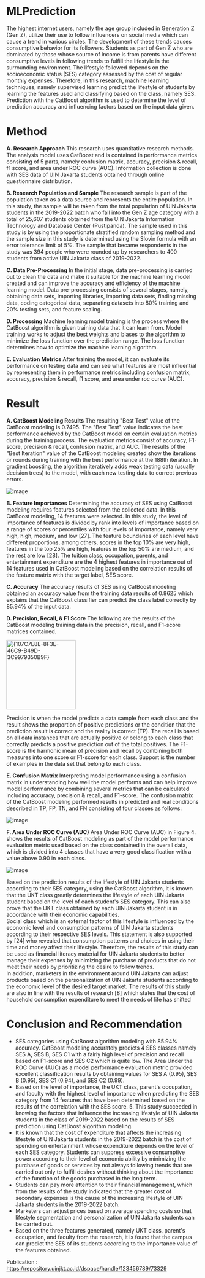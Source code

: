# MLPrediction
The highest internet users, namely the age group included in Generation Z (Gen Z), utilize their use to follow influencers on social media which can cause a trend in various circles. The development of these trends causes consumptive behavior for its followers. Students as part of Gen Z who are dominated by those whose source of income is from parents have different consumptive levels in following trends to fulfill the lifestyle in the surrounding environment. The lifestyle followed depends on the socioeconomic status (SES) category assessed by the cost of regular monthly expenses. Therefore, in this research, machine learning techniques, namely supervised learning predict the lifestyle of students by learning the features used and classifying based on the class, namely SES. Prediction with the CatBoost algorithm is used to determine the level of prediction accuracy and influencing factors based on the input data given.

# **Method**
**A.	Research Approach**
This research uses quantitative research methods. The analysis model uses CatBoost and is contained in performance metrics consisting of 5 parts, namely confusion matrix, accuracy, precision & recall, f1 score, and area under ROC curve (AUC). Information collection is done with SES data of UIN Jakarta students obtained through online questionnaire distribution.  

**B.	Research Population and Sample**
The research sample is part of the population taken as a data source and represents the entire population. In this study, the sample will be taken from the total population of UIN Jakarta students in the 2019-2022 batch who fall into the Gen Z age category with a total of 25,607 students obtained from the UIN Jakarta Information Technology and Database Center (Pustipanda). The sample used in this study is by using the proportionate stratified random sampling method and the sample size in this study is determined using the Slovin formula with an error tolerance limit of 5%. The sample that became respondents in the study was 394 people who were rounded up by researchers to 400 students from active UIN Jakarta class of 2019-2022.  

**C.	Data Pre-Processing**
In the initial stage, data pre-processing is carried out to clean the data and make it suitable for the machine learning model created and can improve the accuracy and efficiency of the machine learning model. Data pre-processing consists of several stages, namely, obtaining data sets, importing libraries, importing data sets, finding missing data, coding categorical data, separating datasets into 80% training and 20% testing sets, and feature scaling.

**D.	Processing**
Machine learning model training is the process where the CatBoost algorithm is given training data that it can learn from. Model training works to adjust the best weights and biases to the algorithm to minimize the loss function over the prediction range. The loss function determines how to optimize the machine learning algorithm. 

**E.	Evaluation Metrics**
After training the model, it can evaluate its performance on testing data and can see what features are most influential by representing them in performance metrics including confusion matrix, accuracy, precision & recall, f1 score, and area under roc curve (AUC).  

# **Result**
**A.	CatBoost Modeling Results**
  The resulting "Best Test" value of the CatBoost modeling is 0.7495. The "Best Test" value indicates the best performance achieved by the CatBoost model on certain evaluation metrics during the training process. The evaluation metrics consist of accuracy, F1-score, precision & recall, confusion matrix, and AUC. 
The results of the "Best Iteration" value of the CatBoost modeling created show the iterations or rounds during training with the best performance at the 188th iteration. In gradient boosting, the algorithm iteratively adds weak testing data (usually decision trees) to the model, with each new testing data to correct previous errors.  
 
![image](https://github.com/user-attachments/assets/fafec1dd-3d3a-4642-b42f-2488ed10f007)

**B.	Feature Importances**
Determining the accuracy of SES using CatBoost modeling requires features selected from the collected data. In this CatBoost modeling, 14 features were selected.   In this study, the level of importance of features is divided by rank into levels of importance based on a range of scores or percentiles with four levels of importance, namely very high, high, medium, and low [27]. The feature boundaries of each level have different proportions, among others, scores in the top 10% are very high, features in the top 25% are high, features in the top 50% are medium, and the rest are low [28]. The tuition class, occupation, parents, and entertainment expenditure are the 4 highest features in importance out of 14 features used in CatBoost modeling based on the correlation results of the feature matrix with the target label, SES score. 

**C.	Accuracy**
The accuracy results of SES using CatBoost modeling obtained an accuracy value from the training data results of 0.8625 which explains that the CatBoost classifier can predict the class label correctly by 85.94% of the input data.  

**D.	Precision, Recall, & F1 Score**
The following are the results of the CatBoost modeling training data in the precision, recall, and F1-score matrices contained.

<img width="181" alt="{107C7E8E-8F3E-46C9-B49D-3C9979350B9F}" src="https://github.com/user-attachments/assets/fb5fb50b-2762-4ada-b12a-664e91992ab3">

Precision is when the model predicts a data sample from each class and the result shows the proportion of positive predictions or the condition that the prediction result is correct and the reality is correct (TP). The recall is based on all data instances that are actually positive or belong to each class that correctly predicts a positive prediction out of the total positives. The F1-score is the harmonic mean of precision and recall by combining both measures into one score or F1-score for each class. Support is the number of examples in the data set that belong to each class. 

**E.	Confusion Matrix**
Interpreting model performance using a confusion matrix in understanding how well the model performs and can help improve model performance by combining several metrics that can be calculated including accuracy, precision & recall, and F1-score. The confusion matrix of the CatBoost modeling performed results in predicted and real conditions described in TP, FP, TN, and FN consisting of four classes as follows:

![image](https://github.com/user-attachments/assets/4cb4ad76-2cd2-48e4-8ed4-7adaf0c0bc3d)

**F.	Area Under ROC Curve (AUC)**
Area Under ROC Curve (AUC) in Figure 4. shows the results of CatBoost modeling as part of the model performance evaluation metric used based on the class contained in the overall data, which is divided into 4 classes that have a very good classification with a value above 0.90 in each class.

![image](https://github.com/user-attachments/assets/93165e7d-3c60-466e-aff0-10b1f64a887a)

Based on the prediction results of the lifestyle of UIN Jakarta students according to their SES category, using the CatBoost algorithm, it is known that the UKT class greatly determines the lifestyle of each UIN Jakarta student based on the level of each student's SES category. This can also prove that the UKT class obtained by each UIN Jakarta student is in accordance with their economic capabilities.  
Social class which is an external factor of this lifestyle is influenced by the economic level and consumption patterns of UIN Jakarta students according to their respective SES levels. This statement is also supported by [24] who revealed that consumption patterns and choices in using their time and money affect their lifestyle. Therefore, the results of this study can be used as financial literacy material for UIN Jakarta students to better manage their expenses by minimizing the purchase of products that do not meet their needs by prioritizing the desire to follow trends.  
In addition, marketers in the environment around UIN Jakarta can adjust products based on the personalization of UIN Jakarta students according to the economic level of the desired target market. The results of this study are also in line with the results of research [8] which states that the cost of household consumption expenditure to meet the needs of life has shifted 

# **Conclusion and Recommendation**
- SES categories using CatBoost algorithm modeling with 85.94% accuracy. CatBoost modeling accurately predicts 4 SES classes namely SES A, SES B, SES C1 with a fairly high level of precision and recall based on F1-score and SES C2 which is quite low. The Area Under the ROC Curve (AUC) as a model performance evaluation metric provided excellent classification results by obtaining values for SES A (0.95), SES B (0.95), SES C1 (0.94), and SES C2 (0.99). 
- Based on the level of importance, the UKT class, parent's occupation, and faculty with the highest level of importance when predicting the SES category from 14 features that have been determined based on the results of the correlation with the SES score. 5. This study succeeded in knowing the factors that influence the increasing lifestyle of UIN Jakarta students in the class of 2019-2022 based on the results of SES prediction using CatBoost algorithm modeling. 
- It is known that the cost of expenditure that affects the increasing lifestyle of UIN Jakarta students in the 2019-2022 batch is the cost of spending on entertainment whose expenditure depends on the level of each SES category. Students can suppress excessive consumptive power according to their level of economic ability by minimizing the purchase of goods or services by not always following trends that are carried out only to fulfill desires without thinking about the importance of the function of the goods purchased in the long term.
- Students can pay more attention to their financial management, which from the results of the study indicated that the greater cost of secondary expenses is the cause of the increasing lifestyle of UIN Jakarta students in the 2019-2022 batch.
- Marketers can adjust prices based on average spending costs so that lifestyle segmentation and personalization of UIN Jakarta students can be carried out.
- Based on the three features generated, namely UKT class, parent's occupation, and faculty from the research, it is found that the campus can predict the SES of its students according to the importance value of the features obtained.
  

Publication : https://repository.uinjkt.ac.id/dspace/handle/123456789/73329
